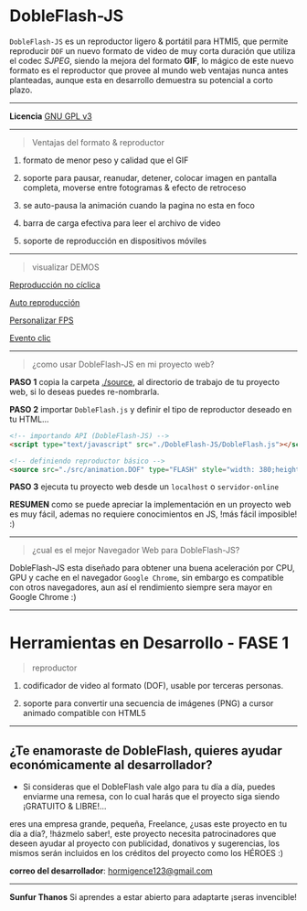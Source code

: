 
DobleFlash-JS
=============

`DobleFlash-JS` es un reproductor ligero & portátil para HTMl5, que permite reproducir `DOF` un nuevo formato de video de muy corta duración que utiliza el codec *SJPEG*, siendo la mejora del formato **GIF**, lo mágico de este nuevo formato es el reproductor que provee al mundo web ventajas nunca antes planteadas, aunque esta en desarrollo demuestra su potencial a corto plazo.

---

**Licencia** [GNU GPL v3](http://www.gnu.org/licenses)

---

> Ventajas del formato & reproductor

1. formato de menor peso y calidad que el GIF

2. soporte para pausar, reanudar, detener, colocar imagen en pantalla completa, moverse entre fotogramas & efecto de retroceso

3. se auto-pausa la animación cuando la pagina no esta en foco

4. barra de carga efectiva para leer el archivo de video

5. soporte de reproducción en dispositivos móviles

---

> visualizar DEMOS

[Reproducción no cíclica](https://sunfurthanos.github.io/DobleFlash-JS/samples/1.basic.html)

[Auto reproducción](https://sunfurthanos.github.io/DobleFlash-JS/samples/2.auto-play.html)

[Personalizar FPS](https://sunfurthanos.github.io/DobleFlash-JS/samples/3.custom_FPS.html)

[Evento clic](https://sunfurthanos.github.io/DobleFlash-JS/samples/4.event_click.html)

---

> ¿como usar DobleFlash-JS en mi proyecto web?

**PASO 1** copia la carpeta [./source](source), al directorio de trabajo de tu proyecto web, si lo deseas puedes re-nombrarla.

**PASO 2** importar `DobleFlash.js` y definir el tipo de reproductor deseado en tu HTML...

```html
<!-- importando API (DobleFlash-JS) -->
<script type="text/javascript" src="./DobleFlash-JS/DobleFlash.js"></script>

<!-- definiendo reproductor básico -->
<source src="./src/animation.DOF" type="FLASH" style="width: 380;height: 200">
```

**PASO 3** ejecuta tu proyecto web desde un `localhost` o `servidor-online`

**RESUMEN** como se puede apreciar la implementación en un proyecto web es muy fácil, ademas no requiere conocimientos en JS, !más fácil imposible! :)

---

> ¿cual es el mejor Navegador Web para DobleFlash-JS?

DobleFlash-JS esta diseñado para obtener una buena aceleración por CPU, GPU y cache en el navegador `Google Chrome`, sin embargo es compatible con otros navegadores, aun así el rendimiento siempre sera mayor en Google Chrome :)

---

# Herramientas en Desarrollo - **FASE 1**

> reproductor

1. codificador de video al formato (DOF), usable por terceras personas.

2. soporte para convertir una secuencia de imágenes (PNG) a cursor animado compatible con HTML5

---

## ¿Te enamoraste de DobleFlash, quieres ayudar económicamente al desarrollador?

- Si consideras que el DobleFlash vale algo para tu día a día, puedes enviarme una remesa,
con lo cual harás que el proyecto siga siendo ¡GRATUITO & LIBRE!...

eres una empresa grande, pequeña, Freelance, ¿usas este proyecto en tu día a día?, !házmelo saber!, este proyecto necesita patrocinadores que deseen ayudar al proyecto con publicidad, donativos y sugerencias, los mismos serán incluidos en los créditos del proyecto como los HÉROES :)

**correo del desarrollador**: hormigence123@gmail.com

---

**Sunfur Thanos** Si aprendes a estar abierto para adaptarte ¡seras invencible!
